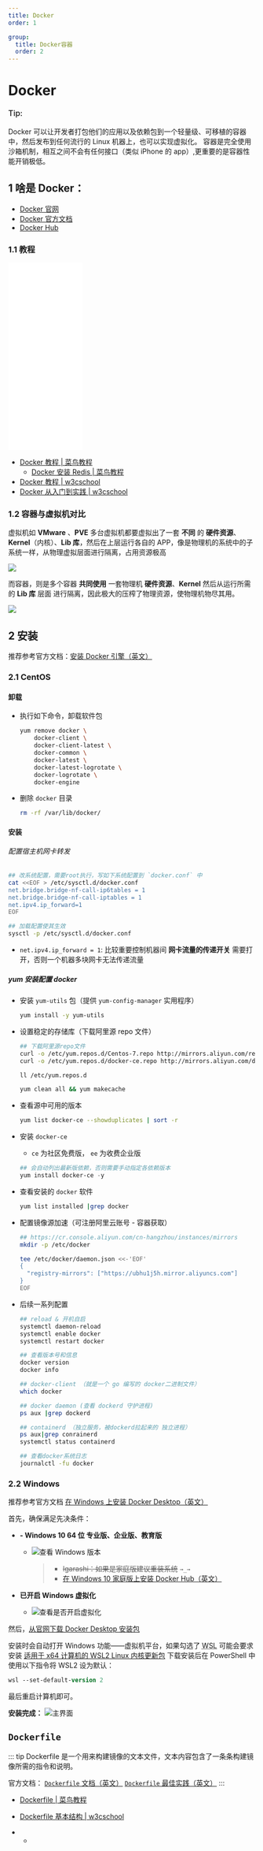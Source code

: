 ```yaml
---
title: Docker
order: 1

group:
  title: Docker容器
  order: 2
---
```


# Docker

<Alert type="info">

<p style="font-size: 16px; font-weight: 500; margin: 0">Tip:</p></br>
Docker 可以让开发者打包他们的应用以及依赖包到一个轻量级、可移植的容器中，然后发布到任何流行的 Linux 机器上，也可以实现虚拟化。
容器是完全使用沙箱机制，相互之间不会有任何接口（类似 iPhone 的 app）,更重要的是容器性能开销极低。
</Alert>

## 1 啥是 Docker：

- [Docker 官网](https://www.docker.com/)
- [Docker 官方文档](https://docs.docker.com/)
- [Docker Hub](https://hub.docker.com/)

### 1.1 教程

<iframe src="//player.bilibili.com/player.html?aid=838132893&bvid=BV1og4y1q7M4&cid=191591478&page=2" scrolling="no" border="0" frameborder="no" framespacing="0" allowfullscreen="true" style="width: 30%; height: 380px;"> </iframe>

- [Docker 教程 | 菜鸟教程](https://www.runoob.com/docker/docker-tutorial.html)
  - [Docker 安装 Redis | 菜鸟教程](https://www.runoob.com/docker/docker-install-redis.html)
- [Docker 教程 | w3cschool](https://www.w3cschool.cn/docker/)
- [Docker 从入门到实践 | w3cschool](https://www.w3cschool.cn/reqsgr/)

### 1.2 容器与虚拟机对比

虚拟机如 **VMware** 、**PVE** 多台虚拟机都要虚拟出了一套 **不同** 的 **硬件资源**、**Kernel**（内核）、**Lib 库**，然后在上层运行各自的 APP，像是物理机的系统中的子系统一样，从物理虚拟层面进行隔离，占用资源极高

<img src="./img/虚拟机模型.png">

而容器，则是多个容器 **共同使用** 一套物理机 **硬件资源**、**Kernel** 然后从运行所需的 **Lib 库** 层面 进行隔离，因此极大的压榨了物理资源，使物理机物尽其用。

<img src="./img/容器模型.png">

## 2 安装

推荐参考官方文档：[安装 Docker 引擎（英文）](https://docs.docker.com/engine/install/)

### 2.1 CentOS

#### 卸载

- 执行如下命令，卸载软件包

  ```sh
  yum remove docker \
      docker-client \
      docker-client-latest \
      docker-common \
      docker-latest \
      docker-latest-logrotate \
      docker-logrotate \
      docker-engine
  ```

- 删除 `docker` 目录

  ```sh
  rm -rf /var/lib/docker/
  ```

#### 安装

###### 配置宿主机网卡转发

```sh
## 改系统配置，需要root执行，写如下系统配置到 `docker.conf` 中
cat <<EOF > /etc/sysctl.d/docker.conf
net.bridge.bridge-nf-call-ip6tables = 1
net.bridge.bridge-nf-call-iptables = 1
net.ipv4.ip_forward=1
EOF

## 加载配置使其生效
sysctl -p /etc/sysctl.d/docker.conf
```

- `net.ipv4.ip_forward = 1`: 比较重要控制机器间 **网卡流量的传递开关** 需要打开，否则一个机器多块网卡无法传递流量

##### yum 安装配置 docker

- 安装 `yum-utils` 包（提供 `yum-config-manager` 实用程序）

  ```sh
  yum install -y yum-utils
  ```

- 设置稳定的存储库（下载阿里源 repo 文件）

  ```sh
  ## 下载阿里源repo文件
  curl -o /etc/yum.repos.d/Centos-7.repo http://mirrors.aliyun.com/repo/Centos-7.repo
  curl -o /etc/yum.repos.d/docker-ce.repo http://mirrors.aliyun.com/docker-ce/linux/centos/docker-ce.repo

  ll /etc/yum.repos.d

  yum clean all && yum makecache
  ```

- 查看源中可用的版本

  ```sh
  yum list docker-ce --showduplicates | sort -r
  ```

- 安装 `docker-ce`

  - `ce` 为社区免费版， `ee` 为收费企业版

  ```powershell
  ## 会自动列出最新版依赖，否则需要手动指定各依赖版本
  yum install docker-ce -y
  ```

- 查看安装的 `docker` 软件

  ```sh
  yum list installed |grep docker
  ```

- 配置镜像源加速（可注册阿里云账号 - 容器获取）

  ```sh
  ## https://cr.console.aliyun.com/cn-hangzhou/instances/mirrors
  mkdir -p /etc/docker

  tee /etc/docker/daemon.json <<-'EOF'
  {
    "registry-mirrors": ["https://ubhu1j5h.mirror.aliyuncs.com"]
  }
  EOF

  ```

- 后续一系列配置

  ```sh
  ## reload & 开机自启
  systemctl daemon-reload
  systemctl enable docker
  systemctl restart docker

  ## 查看版本号和信息
  docker version
  docker info

  ## docker-client （就是一个 go 编写的 docker二进制文件）
  which docker

  ## docker daemon (查看 dockerd 守护进程)
  ps aux |grep dockerd

  ## containerd （独立服务，被dockerd拉起来的 独立进程）
  ps aux|grep conrainerd
  systemctl status containerd

  ## 查看docker系统日志
  journalctl -fu docker
  ```

### 2.2 Windows

推荐参考官方文档 [在 Windows 上安装 Docker Desktop（英文）](https://docs.docker.com/docker-for-windows/install/)

首先，确保满足先决条件：

- **- Windows 10 64 位 专业版、企业版、教育版**

  - ![查看 Windows 版本](./img/see_windows_version.jpg)
    > - <Alert type="error">~~Igarashi：如果是家庭版建议重装系统~~ `→_→`</Alert>
    > - [在 Windows 10 家庭版上安装 Docker Hub（英文）](https://docs.docker.com/docker-for-windows/install-windows-home/)

- **已开启 Windows 虚拟化**

  - ![查看是否开启虚拟化](./img/see_windows_HV.jpg)

然后，[从官网下载 Docker Desktop 安装包](https://www.docker.com/products/docker-desktop)

安装时会自动打开 Windows 功能——虚拟机平台，如果勾选了
<abbr title="适用于 Linux 的 Windows 子系统">WSL</abbr>
可能会要求安装 [适用于 x64 计算机的 WSL2 Linux 内核更新包](https://docs.microsoft.com/zh-cn/windows/wsl/install-win10#step-4---download-the-linux-kernel-update-package)
下载安装后在 PowerShell 中使用以下指令将 WSL2 设为默认：

```ps
wsl --set-default-version 2
```

最后重启计算机即可。

**安装完成：**
![主界面](./img/docker_desktop.jpg)

## `Dockerfile`

::: tip
Dockerfile 是一个用来构建镜像的文本文件，文本内容包含了一条条构建镜像所需的指令和说明。

官方文档：
[`Dockerfile` 文档（英文）](https://docs.docker.com/engine/reference/builder/)
[`Dockerfile` 最佳实践（英文）](https://docs.docker.com/engine/userguide/eng-image/dockerfile_best-practices/)
:::

- [Dockerfile | 菜鸟教程](https://www.runoob.com/docker/docker-dockerfile.html)
- [Dockerfile 基本结构 | w3cschool](https://www.w3cschool.cn/reqsgr/redknozt.html)

- -
